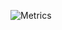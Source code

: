 ![Metrics](https://metrics.lecoq.io/dragoon1010?template=classic&activity=1&followup=1&isocalendar=1&languages=1&stars=1&isocalendar.duration=full-year&stars.limit=10&activity.limit=10&activity.days=365&activity.filter=all&config.timezone=Europe%2FParis&config.animated=true)
